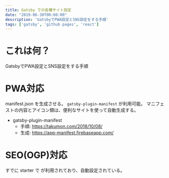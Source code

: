 ```yaml
---
title: Gatsby での各種サイト設定
date: "2019-06-30T00:08:00"
description: 'GatsbyでPWA設定とSNS設定をする手順'
tags: ['gatsby', 'github pages', 'react']
---
```


# これは何？

GatsbyでPWA設定とSNS設定をする手順

# PWA対応

manifest.json を生成させる。 `gatsby-plugin-manifest` が利用可能。
マニフェストの内容とアイコン類は、便利なサイトを使って自動生成する。

- gatsby-plugin-manifest
    - 手順: https://takumon.com/2018/10/08/
    - 生成: https://app-manifest.firebaseapp.com/

# SEO(OGP)対応

すでに starter で <SEO /> が利用されており、自動設定されている。

